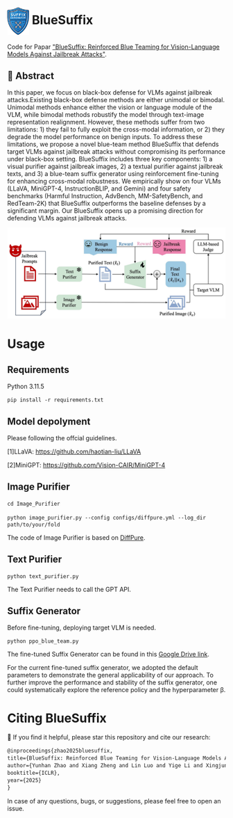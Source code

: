 # <img src="./generator.jpg" alt="Logo" width="50" style="vertical-align: middle;"> BlueSuffix


Code for Papar ["BlueSuffix: Reinforced Blue Teaming for Vision-Language Models Against Jailbreak Attacks"](https://arxiv.org/abs/2410.20971). 

 
## 📌 Abstract

In this paper, we focus on black-box defense for VLMs against jailbreak attacks.Existing black-box defense methods are either unimodal or bimodal. Unimodal methods enhance either the vision or language module of the VLM, while bimodal methods robustify the model through text-image representation realignment. However, these methods suffer from two limitations: 1) they fail to fully exploit the cross-modal information, or 2) they degrade the model performance on benign inputs. To address these limitations, we propose a novel blue-team method BlueSuffix that defends target VLMs against jailbreak attacks without compromising its performance under black-box setting. BlueSuffix includes three key components: 1) a visual purifier against jailbreak images, 2) a textual purifier against jailbreak texts, and 3) a blue-team suffix generator using reinforcement fine-tuning for enhancing cross-modal robustness. We empirically show on four VLMs (LLaVA, MiniGPT-4, InstructionBLIP, and Gemini) and four safety benchmarks (Harmful Instruction, AdvBench, MM-SafetyBench, and RedTeam-2K) that BlueSuffix outperforms the baseline defenses by a significant margin. Our BlueSuffix opens up a promising direction for defending VLMs against jailbreak attacks.

![BlueSuffix](./framework.jpg)


# Usage

## Requirements

Python 3.11.5

```
pip install -r requirements.txt
```

## Model depolyment

Please following the offcial guidelines.

[1]LLaVA: https://github.com/haotian-liu/LLaVA

[2]MiniGPT: https://github.com/Vision-CAIR/MiniGPT-4

## Image Purifier

```
cd Image_Purifier

python image_purifier.py --config configs/diffpure.yml --log_dir path/to/your/fold
```
The code of Image Purifier is based on [DiffPure](https://github.com/NVlabs/DiffPure).

## Text Purifier

```
python text_purifier.py
```
The Text Purifier needs to call the GPT API.

## Suffix Generator
Before fine-tuning, deploying target VLM is needed.

```
python ppo_blue_team.py
```
The fine-tuned Suffix Generator can be found in this [Google Drive link](https://drive.google.com/drive/folders/1WQYXE0hD_b5xfkg-Nqvm-IonMgj0o6d4?usp=drive_link).

For the current fine-tuned suffix generator, we adopted the default parameters to demonstrate the general applicability of our approach. To further improve the performance and stability of the suffix generator, one could systematically explore the reference policy and the hyperparameter β.

# Citing BlueSuffix
🌟 If you find it helpful, please star this repository and cite our research:
```tex
@inproceedings{zhao2025bluesuffix,
title={BlueSuffix: Reinforced Blue Teaming for Vision-Language Models Against Jailbreak Attacks},
author={Yunhan Zhao and Xiang Zheng and Lin Luo and Yige Li and Xingjun Ma and Yu-Gang Jiang},
booktitle={ICLR},
year={2025}
}
```
In case of any questions, bugs, or suggestions, please feel free to open an issue.
